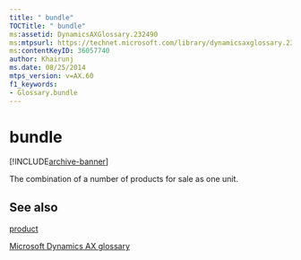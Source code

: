 ```yaml
---
title: " bundle"
TOCTitle: " bundle"
ms:assetid: DynamicsAXGlossary.232490
ms:mtpsurl: https://technet.microsoft.com/library/dynamicsaxglossary.232490(v=AX.60)
ms:contentKeyID: 36057740
author: Khairunj
ms.date: 08/25/2014
mtps_version: v=AX.60
f1_keywords:
- Glossary.bundle
---
```


# bundle


[!INCLUDE[archive-banner](includes/archive-banner.md)]

The combination of a number of products for sale as one unit.

## See also

[product](product.md)

[Microsoft Dynamics AX glossary](glossary/microsoft-dynamics-ax-glossary.md)

  


